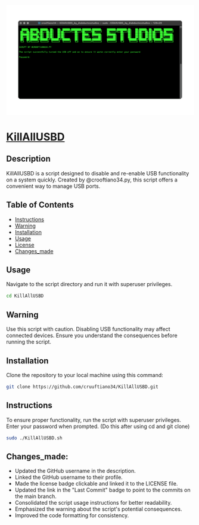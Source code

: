 <p align="center">
  <a href="https://github.com/cruuftiano34/KillAllUSBD"><img src="https://github.com/cruuftiano34/KillAllUSBD/blob/0550930ea31e78b06b6fba47375a0670d8b65e0c/main.png" />
</p>

# KillAllUSBD

<p align="center">   
<a![GitHub](https://img.shields.io/github/license/your-username/KillAllUSBD)></a>
<a![GitHub last commit](https://img.shields.io/github/last-commit/your-username/KillAllUSBD)></a>
</p>

## Description

KillAllUSBD is a script designed to disable and re-enable USB functionality on a system quickly. Created by @crooftiano34.py, this script offers a convenient way to manage USB ports.

## Table of Contents

- [Instructions](#instructions)
- [Warning](#warning)
- [Installation](#installation)
- [Usage](#usage)
- [License](#license)
- [Changes_made](#changes_made)

## Usage
Navigate to the script directory and run it with superuser privileges.

``` bash
cd KillAllUSBD
```

## Warning
Use this script with caution. Disabling USB functionality may affect connected devices. Ensure you understand the consequences before running the script.

## Installation
Clone the repository to your local machine using this command:

``` bash
git clone https://github.com/cruuftiano34/KillAllUSBD.git
```

## Instructions

To ensure proper functionality, run the script with superuser privileges. Enter your password when prompted. (Do this after using cd and git clone)

```bash
sudo ./KillAllUSBD.sh
```

## Changes_made:
- Updated the GitHub username in the description.
- Linked the GitHub username to their profile.
- Made the license badge clickable and linked it to the LICENSE file.
- Updated the link in the "Last Commit" badge to point to the commits on the main branch.
- Consolidated the script usage instructions for better readability.
- Emphasized the warning about the script's potential consequences.
- Improved the code formatting for consistency.
